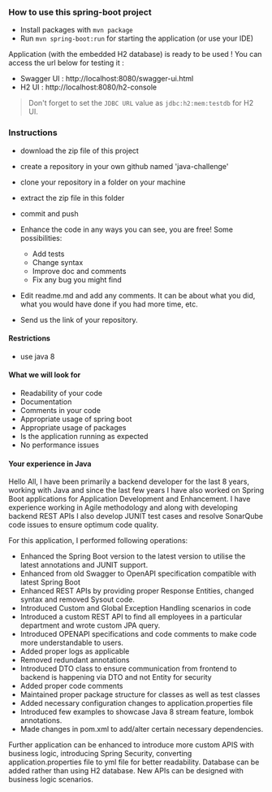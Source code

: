 ### How to use this spring-boot project

- Install packages with `mvn package`
- Run `mvn spring-boot:run` for starting the application (or use your IDE)

Application (with the embedded H2 database) is ready to be used ! You can access the url below for testing it :

- Swagger UI : http://localhost:8080/swagger-ui.html
- H2 UI : http://localhost:8080/h2-console

> Don't forget to set the `JDBC URL` value as `jdbc:h2:mem:testdb` for H2 UI.



### Instructions

- download the zip file of this project
- create a repository in your own github named 'java-challenge'
- clone your repository in a folder on your machine
- extract the zip file in this folder
- commit and push

- Enhance the code in any ways you can see, you are free! Some possibilities:
  - Add tests
  - Change syntax
  - Improve doc and comments
  - Fix any bug you might find
- Edit readme.md and add any comments. It can be about what you did, what you would have done if you had more time, etc.
- Send us the link of your repository.

#### Restrictions
- use java 8


#### What we will look for
- Readability of your code
- Documentation
- Comments in your code 
- Appropriate usage of spring boot
- Appropriate usage of packages
- Is the application running as expected
- No performance issues

#### Your experience in Java

Hello All, I have been primarily a backend developer for the last 8 years, working with Java and since the last 
few years I have also worked on Spring Boot applications for Application Development and Enhancement. I have
experience working in Agile methodology and along with developing backend REST APIs I also develop JUNIT test cases
and resolve SonarQube code issues to ensure optimum code quality.

For this application, I performed following operations:
- Enhanced the Spring Boot version to the latest version to utilise the latest annotations and JUNIT support.
- Enhanced from old Swagger to OpenAPI specification compatible with latest Spring Boot
- Enhanced REST APIs by providing proper Response Entities, changed syntax and removed Sysout code.
- Introduced Custom and Global Exception Handling scenarios in code
- Introduced a custom REST API to find all employees in a particular department and wrote custom JPA query. 
- Introduced OPENAPI specifications and code comments to make code more understandable to users.
- Added proper logs as applicable
- Removed redundant annotations
- Introduced DTO class to ensure communication from frontend to backend is happening via DTO and not Entity for security
- Added proper code comments
- Maintained proper package structure for classes as well as test classes
- Added necessary configuration changes to application.properties file
- Introduced few examples to showcase Java 8 stream feature, lombok annotations.
- Made changes in pom.xml to add/alter certain necessary dependencies.

Further application can be enhanced to introduce more custom APIS with business logic, introducing Spring Security,
converting application.properties file to yml file for better readability. Database can be added rather than using H2
database. New APIs can be designed with business logic scenarios.
